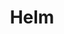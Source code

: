 ---
title: "Helm"
description: "Application management"
weight: 3
banner: "images/helm.png"
tags: [kubernetes, infrastructure]
categories: [kubernetes]
level: "introductory"
---